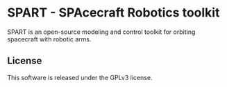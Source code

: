 # SPART - SPAcecraft Robotics toolkit

SPART is an open-source modeling and control toolkit for orbiting spacecraft with robotic arms.

## License

This software is released under the GPLv3 license.


